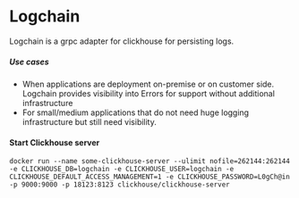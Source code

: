 # Logchain

Logchain is a grpc adapter for clickhouse for persisting logs.

##### Use cases

- When applications are deployment on-premise or on customer side. Logchain provides visibility into Errors for support without additional infrastructure
- For small/medium applications that do not need huge logging infrastructure but still need visibility.

#### Start Clickhouse server
```
docker run --name some-clickhouse-server --ulimit nofile=262144:262144 -e CLICKHOUSE_DB=logchain -e CLICKHOUSE_USER=logchain -e CLICKHOUSE_DEFAULT_ACCESS_MANAGEMENT=1 -e CLICKHOUSE_PASSWORD=L0gCh@in -p 9000:9000 -p 18123:8123 clickhouse/clickhouse-server
```
